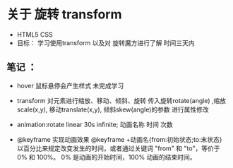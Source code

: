 # 关于 旋转 transform
 - HTML5 CSS
 - 目标： 学习使用transform 以及对 旋转魔方进行了解   时间三天内







## 笔记 ：

 - hover
   鼠标悬停会产生样式  未完成学习

 - transform 
    对元素进行缩放、移动、倾斜、旋转
    传入旋转rotate(angle) ,缩放scale(x,y), 移动translate(x,y), 倾斜skew(angle)的参数    进行属性修改
 - animation:rotate linear 30s infinite;
             动画名称  时间 次数

 - @keyframe
   实现动画效果
    @keyframe +动画名{from:初始状态;to:末状态}
    以百分比来规定改变发生的时间，或者通过关键词 "from" 和 "to"，等价于 0% 和 100%。
    0% 是动画的开始时间，100% 动画的结束时间。